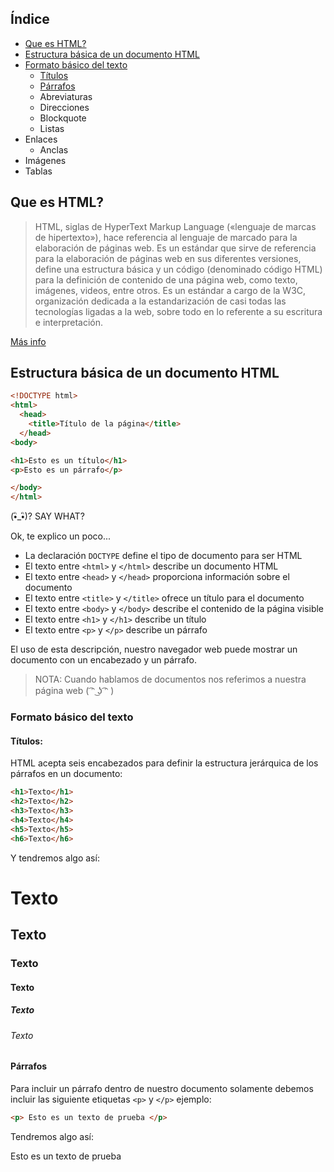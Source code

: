 ## Índice 
* [Que es HTML?](#que-es-html)
* [Estructura básica de un documento HTML](#estructura-b%C3%A1sica-de-un-documento-html)
* [Formato básico del texto](#formato-b%C3%A1sico-del-texto)
  * [Títulos](#títulos)
  * [Párrafos](#párrafos)
  * Abreviaturas
  * Direcciones
  * Blockquote
  * Listas
 * Enlaces
   * Anclas
 * Imágenes
 * Tablas

## Que es HTML?

>HTML, siglas de HyperText Markup Language («lenguaje de marcas de hipertexto»), hace referencia al lenguaje de marcado para la elaboración de páginas web. Es un estándar que sirve de referencia para la elaboración de páginas web en sus diferentes versiones, define una estructura básica y un código (denominado código HTML) para la definición de contenido de una página web, como texto, imágenes, videos, entre otros. Es un estándar a cargo de la W3C, organización dedicada a la estandarización de casi todas las tecnologías ligadas a la web, sobre todo en lo referente a su escritura e interpretación.

[Más info](https://es.wikipedia.org/wiki/HTML)

## Estructura básica de un documento HTML


```html
<!DOCTYPE html>
<html>
  <head>
    <title>Título de la página</title>
  </head>
<body>

<h1>Esto es un título</h1>
<p>Esto es un párrafo</p>

</body>
</html>
```

(•ิ_•ิ)? SAY WHAT?

Ok, te explico un poco...

* La declaración ```DOCTYPE``` define el tipo de documento para ser HTML
* El texto entre ```<html>``` y ```</html>``` describe un documento HTML
* El texto entre ```<head>``` y ```</head>``` proporciona información sobre el documento
* El texto entre ```<title>``` y ```</title>``` ofrece un título para el documento
* El texto entre ```<body>``` y ```</body>``` describe el contenido de la página visible
* El texto entre ```<h1>``` y ```</h1>``` describe un título
* El texto entre ```<p>``` y ```</p>``` describe un párrafo

El uso de esta descripción, nuestro navegador web puede mostrar un documento con un encabezado y un párrafo.

> NOTA: Cuando hablamos de documentos nos referimos a nuestra página web ( ͡ᵔ ͜ʖ ͡ᵔ )

### Formato básico del texto

#### Títulos:

HTML acepta seis encabezados para definir la estructura jerárquica de los párrafos en un documento:

```html
<h1>Texto</h1>
<h2>Texto</h2>
<h3>Texto</h3>
<h4>Texto</h4>
<h5>Texto</h5>
<h6>Texto</h6>
```
Y tendremos algo así:

# Texto
## Texto
### Texto
#### Texto
##### Texto
###### Texto

#### Párrafos

Para incluir un párrafo dentro de nuestro documento solamente debemos incluir las siguiente etiquetas ```<p>``` y ```</p>``` ejemplo:

```html
<p> Esto es un texto de prueba </p>
```
Tendremos algo así:

Esto es un texto de prueba



